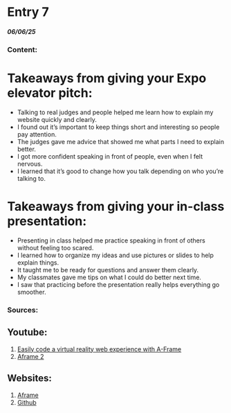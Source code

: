 # Entry 7
##### 06/06/25

### Content:

<h1>Takeaways from giving your Expo elevator pitch:</h1>
  <ul>
<li>Talking to real judges and people helped me learn how to explain my website quickly and clearly.</li>

<li>I found out it’s important to keep things short and interesting so people pay attention.</li>

<li>The judges gave me advice that showed me what parts I need to explain better.</li>

<li>I got more confident speaking in front of people, even when I felt nervous.</li>

<li>I learned that it’s good to change how you talk depending on who you’re talking to.</li>
</ul>

<h1>Takeaways from giving your in-class presentation:</h1>
<ul>
<li>Presenting in class helped me practice speaking in front of others without feeling too scared.</li>

<li>I learned how to organize my ideas and use pictures or slides to help explain things.</li>

<li>It taught me to be ready for questions and answer them clearly.</li>

<li>My classmates gave me tips on what I could do better next time.</li>

<li>I saw that practicing before the presentation really helps everything go smoother.</li>
</ul>

### Sources:
<h2>Youtube:</h2>
<ol>
  <li><a href="https://www.youtube.com/watch?v=jhEfT9YjLcU">Easily code a virtual reality web experience with A-Frame</a></li>
  <li><a href="https://www.youtube.com/watch?v=v6mpIq-OcRs&pp=ygUOQWZyYW1lIHRyYWRpbmc%3D">Aframe 2</a></li>
</ol>

<h2>Websites:</h2>
<ol>
  <li><a href="https://aframe.io/">Aframe</a></li>
  <li><a href="https://github.com/">Github</a></li>
</ol>

